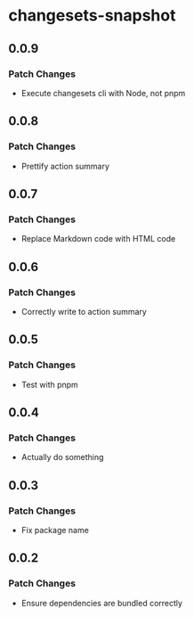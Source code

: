 # changesets-snapshot

## 0.0.9

### Patch Changes

- Execute changesets cli with Node, not pnpm

## 0.0.8

### Patch Changes

- Prettify action summary

## 0.0.7

### Patch Changes

- Replace Markdown code with HTML code

## 0.0.6

### Patch Changes

- Correctly write to action summary

## 0.0.5

### Patch Changes

- Test with pnpm

## 0.0.4

### Patch Changes

- Actually do something

## 0.0.3

### Patch Changes

- Fix package name

## 0.0.2

### Patch Changes

- Ensure dependencies are bundled correctly
